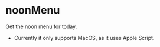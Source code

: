 # noonMenu
Get the noon menu for today.
* Currently it only supports MacOS, as it uses Apple Script.
